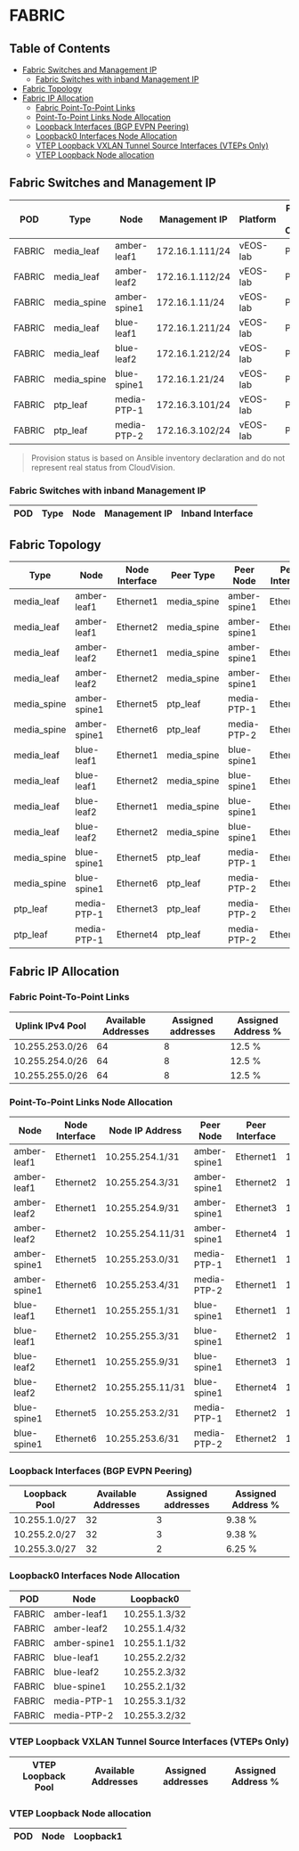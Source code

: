 # FABRIC

## Table of Contents

- [Fabric Switches and Management IP](#fabric-switches-and-management-ip)
  - [Fabric Switches with inband Management IP](#fabric-switches-with-inband-management-ip)
- [Fabric Topology](#fabric-topology)
- [Fabric IP Allocation](#fabric-ip-allocation)
  - [Fabric Point-To-Point Links](#fabric-point-to-point-links)
  - [Point-To-Point Links Node Allocation](#point-to-point-links-node-allocation)
  - [Loopback Interfaces (BGP EVPN Peering)](#loopback-interfaces-bgp-evpn-peering)
  - [Loopback0 Interfaces Node Allocation](#loopback0-interfaces-node-allocation)
  - [VTEP Loopback VXLAN Tunnel Source Interfaces (VTEPs Only)](#vtep-loopback-vxlan-tunnel-source-interfaces-vteps-only)
  - [VTEP Loopback Node allocation](#vtep-loopback-node-allocation)

## Fabric Switches and Management IP

| POD | Type | Node | Management IP | Platform | Provisioned in CloudVision | Serial Number |
| --- | ---- | ---- | ------------- | -------- | -------------------------- | ------------- |
| FABRIC | media_leaf | amber-leaf1 | 172.16.1.111/24 | vEOS-lab | Provisioned | - |
| FABRIC | media_leaf | amber-leaf2 | 172.16.1.112/24 | vEOS-lab | Provisioned | - |
| FABRIC | media_spine | amber-spine1 | 172.16.1.11/24 | vEOS-lab | Provisioned | - |
| FABRIC | media_leaf | blue-leaf1 | 172.16.1.211/24 | vEOS-lab | Provisioned | - |
| FABRIC | media_leaf | blue-leaf2 | 172.16.1.212/24 | vEOS-lab | Provisioned | - |
| FABRIC | media_spine | blue-spine1 | 172.16.1.21/24 | vEOS-lab | Provisioned | - |
| FABRIC | ptp_leaf | media-PTP-1 | 172.16.3.101/24 | vEOS-lab | Provisioned | - |
| FABRIC | ptp_leaf | media-PTP-2 | 172.16.3.102/24 | vEOS-lab | Provisioned | - |

> Provision status is based on Ansible inventory declaration and do not represent real status from CloudVision.

### Fabric Switches with inband Management IP

| POD | Type | Node | Management IP | Inband Interface |
| --- | ---- | ---- | ------------- | ---------------- |

## Fabric Topology

| Type | Node | Node Interface | Peer Type | Peer Node | Peer Interface |
| ---- | ---- | -------------- | --------- | ----------| -------------- |
| media_leaf | amber-leaf1 | Ethernet1 | media_spine | amber-spine1 | Ethernet1 |
| media_leaf | amber-leaf1 | Ethernet2 | media_spine | amber-spine1 | Ethernet2 |
| media_leaf | amber-leaf2 | Ethernet1 | media_spine | amber-spine1 | Ethernet3 |
| media_leaf | amber-leaf2 | Ethernet2 | media_spine | amber-spine1 | Ethernet4 |
| media_spine | amber-spine1 | Ethernet5 | ptp_leaf | media-PTP-1 | Ethernet1 |
| media_spine | amber-spine1 | Ethernet6 | ptp_leaf | media-PTP-2 | Ethernet1 |
| media_leaf | blue-leaf1 | Ethernet1 | media_spine | blue-spine1 | Ethernet1 |
| media_leaf | blue-leaf1 | Ethernet2 | media_spine | blue-spine1 | Ethernet2 |
| media_leaf | blue-leaf2 | Ethernet1 | media_spine | blue-spine1 | Ethernet3 |
| media_leaf | blue-leaf2 | Ethernet2 | media_spine | blue-spine1 | Ethernet4 |
| media_spine | blue-spine1 | Ethernet5 | ptp_leaf | media-PTP-1 | Ethernet2 |
| media_spine | blue-spine1 | Ethernet6 | ptp_leaf | media-PTP-2 | Ethernet2 |
| ptp_leaf | media-PTP-1 | Ethernet3 | ptp_leaf | media-PTP-2 | Ethernet3 |
| ptp_leaf | media-PTP-1 | Ethernet4 | ptp_leaf | media-PTP-2 | Ethernet4 |

## Fabric IP Allocation

### Fabric Point-To-Point Links

| Uplink IPv4 Pool | Available Addresses | Assigned addresses | Assigned Address % |
| ---------------- | ------------------- | ------------------ | ------------------ |
| 10.255.253.0/26 | 64 | 8 | 12.5 % |
| 10.255.254.0/26 | 64 | 8 | 12.5 % |
| 10.255.255.0/26 | 64 | 8 | 12.5 % |

### Point-To-Point Links Node Allocation

| Node | Node Interface | Node IP Address | Peer Node | Peer Interface | Peer IP Address |
| ---- | -------------- | --------------- | --------- | -------------- | --------------- |
| amber-leaf1 | Ethernet1 | 10.255.254.1/31 | amber-spine1 | Ethernet1 | 10.255.254.0/31 |
| amber-leaf1 | Ethernet2 | 10.255.254.3/31 | amber-spine1 | Ethernet2 | 10.255.254.2/31 |
| amber-leaf2 | Ethernet1 | 10.255.254.9/31 | amber-spine1 | Ethernet3 | 10.255.254.8/31 |
| amber-leaf2 | Ethernet2 | 10.255.254.11/31 | amber-spine1 | Ethernet4 | 10.255.254.10/31 |
| amber-spine1 | Ethernet5 | 10.255.253.0/31 | media-PTP-1 | Ethernet1 | 10.255.253.1/31 |
| amber-spine1 | Ethernet6 | 10.255.253.4/31 | media-PTP-2 | Ethernet1 | 10.255.253.5/31 |
| blue-leaf1 | Ethernet1 | 10.255.255.1/31 | blue-spine1 | Ethernet1 | 10.255.255.0/31 |
| blue-leaf1 | Ethernet2 | 10.255.255.3/31 | blue-spine1 | Ethernet2 | 10.255.255.2/31 |
| blue-leaf2 | Ethernet1 | 10.255.255.9/31 | blue-spine1 | Ethernet3 | 10.255.255.8/31 |
| blue-leaf2 | Ethernet2 | 10.255.255.11/31 | blue-spine1 | Ethernet4 | 10.255.255.10/31 |
| blue-spine1 | Ethernet5 | 10.255.253.2/31 | media-PTP-1 | Ethernet2 | 10.255.253.3/31 |
| blue-spine1 | Ethernet6 | 10.255.253.6/31 | media-PTP-2 | Ethernet2 | 10.255.253.7/31 |

### Loopback Interfaces (BGP EVPN Peering)

| Loopback Pool | Available Addresses | Assigned addresses | Assigned Address % |
| ------------- | ------------------- | ------------------ | ------------------ |
| 10.255.1.0/27 | 32 | 3 | 9.38 % |
| 10.255.2.0/27 | 32 | 3 | 9.38 % |
| 10.255.3.0/27 | 32 | 2 | 6.25 % |

### Loopback0 Interfaces Node Allocation

| POD | Node | Loopback0 |
| --- | ---- | --------- |
| FABRIC | amber-leaf1 | 10.255.1.3/32 |
| FABRIC | amber-leaf2 | 10.255.1.4/32 |
| FABRIC | amber-spine1 | 10.255.1.1/32 |
| FABRIC | blue-leaf1 | 10.255.2.2/32 |
| FABRIC | blue-leaf2 | 10.255.2.3/32 |
| FABRIC | blue-spine1 | 10.255.2.1/32 |
| FABRIC | media-PTP-1 | 10.255.3.1/32 |
| FABRIC | media-PTP-2 | 10.255.3.2/32 |

### VTEP Loopback VXLAN Tunnel Source Interfaces (VTEPs Only)

| VTEP Loopback Pool | Available Addresses | Assigned addresses | Assigned Address % |
| ------------------ | ------------------- | ------------------ | ------------------ |

### VTEP Loopback Node allocation

| POD | Node | Loopback1 |
| --- | ---- | --------- |
